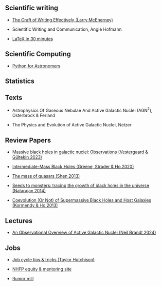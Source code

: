 
## Scientific writing

- [The Craft of Writing Effectively (Larry McEnerney)](https://youtu.be/vtIzMaLkCaM?si=3DAR2xzGL5K0vS4i)

- Scientific Writing and Communication, Angie Hofmann

- [LaTeX in 30 minutes](https://www.overleaf.com/learn/latex/Learn_LaTeX_in_30_minutes)

## Scientific Computing

- [Python for Astronomers](https://prappleizer.github.io)

## Statistics

## Texts

- Astrophysics Of Gaseous Nebulae And Active Galactic Nuclei (AGN$^2$), Osterbrock & Ferland

- The Physics and Evolution of Active Galactic Nuclei, Netzer

## Review Papers

- [Massive black holes in galactic nuclei: Observations (Vestergaard & Gültekin 2023)](https://ui.adsabs.harvard.edu/abs/2023arXiv230410233V/abstract)

- [Intermediate-Mass Black Holes (Greene, Strader & Ho 2020)](https://ui.adsabs.harvard.edu/abs/2020ARA%26A..58..257G/abstract)

- [The mass of quasars (Shen 2013)](https://ui.adsabs.harvard.edu/abs/2013BASI...41...61S/abstract)

- [Seeds to monsters: tracing the growth of black holes in the universe (Natarajan 2014)](https://ui.adsabs.harvard.edu/abs/2014GReGr..46.1702N/abstract)

- [Coevolution (Or Not) of Supermassive Black Holes and Host Galaxies (Kormendy & Ho 2013)](https://ui.adsabs.harvard.edu/abs/2013ARA%26A..51..511K/abstract)


## Lectures

- [An Observational Overview of Active Galactic Nuclei (Neil Brandt 2024)](https://youtube.com/playlist?list=PLwQ-l1lnSF63jkuKHFKrN0Ml_Kb0KDF9f&si=HK3BSwohuC1p2wM2)

## Jobs

- [Job cycle tips & tricks (Taylor Hutchison)](https://aibhleog.github.io/job-cycle)

- [NHFP equity & mentoring site](https://www.nhfp-equity.org)

- [Rumor mill](https://www.astrobetter.com/wiki/Rumor+Mill)

